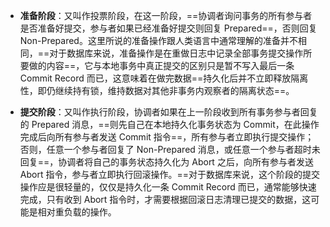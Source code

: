 - **准备阶段**：又叫作投票阶段，在这一阶段，==协调者询问事务的所有参与者是否准备好提交，参与者如果已经准备好提交则回复 Prepared==，否则回复 Non-Prepared。这里所说的准备操作跟人类语言中通常理解的准备并不相同，==对于数据库来说，准备操作是在重做日志中记录全部事务提交操作所要做的内容==，它与本地事务中真正提交的区别只是暂不写入最后一条 Commit Record 而已，这意味着在做完数据==持久化后并不立即释放隔离性，即仍继续持有锁，维持数据对其他非事务内观察者的隔离状态==。


- **提交阶段**：又叫作执行阶段，协调者如果在上一阶段收到所有事务参与者回复的 Prepared 消息，==则先自己在本地持久化事务状态为 Commit，在此操作完成后向所有参与者发送 Commit 指令==，所有参与者立即执行提交操作；否则，任意一个参与者回复了 Non-Prepared 消息，或任意一个参与者超时未回复==，协调者将自己的事务状态持久化为 Abort 之后，向所有参与者发送 Abort 指令，参与者立即执行回滚操作。==对于数据库来说，这个阶段的提交操作应是很轻量的，仅仅是持久化一条 Commit Record 而已，通常能够快速完成，只有收到 Abort 指令时，才需要根据回滚日志清理已提交的数据，这可能是相对重负载的操作。